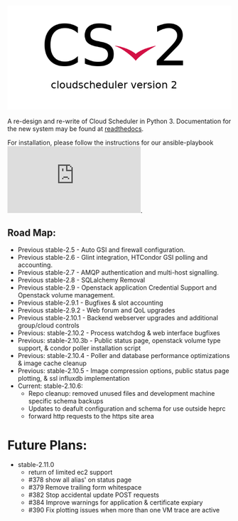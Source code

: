 ![csv2](/images/csv2_logo.png)

A re-design and re-write of Cloud Scheduler in Python 3. Documentation for the new system may be found at
[readthedocs](https://cloudscheduler.readthedocs.io).

For installation, please follow the instructions for our ansible-playbook ![here](https://github.com/hep-gc/uvic-heprc-ansible-playbooks/blob/master/roles/csv2/README.md).

## Road Map:
- Previous stable-2.5 - Auto GSI and firewall configuration.
- Previous stable-2.6 - Glint integration, HTCondor GSI polling and accounting.
- Previous stable-2.7 - AMQP authentication and multi-host signalling.
- Previous stable-2.8 - SQLalchemy Removal
- Previous stable-2.9 - Openstack application Credential Support and Openstack volume management.
- Previous stable-2.9.1 - Bugfixes & slot accounting
- Previous stable-2.9.2 - Web forum and QoL upgrades
- Previous stable-2.10.1 - Backend webserver upgrades and additional group/cloud controls
- Previous: stable-2.10.2 - Process watchdog & web interface bugfixes
- Previous: stable-2.10.3b - Public status page, openstack volume type support, & condor poller installation script
- Previous: stable-2.10.4 - Poller and database performance optimizations & image cache cleanup
- Previous: stable-2.10.5 - Image compression options, public status page plotting, & ssl influxdb implementation 
- Current: stable-2.10.6:
   - Repo cleanup: removed unused files and development machine specific schema backups
   - Updates to deafult configuration and schema for use outside heprc
   - forward http requests to the https site area

   
# Future Plans:
- stable-2.11.0
  - return of limited ec2 support
  - #378 show all alias' on status page
  - #379 Remove trailing form whitespace
  - #382 Stop accidental update POST requests
  - #384 Improve warnings for application & certificate expiary
  - #390 Fix plotting issues when more than one VM trace are active
